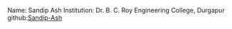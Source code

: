 Name: Sandip Ash
Institution: Dr. B. C. Roy Engineering College, Durgapur
github:[Sandip-Ash](https://github.com/Sandip-Ash)
